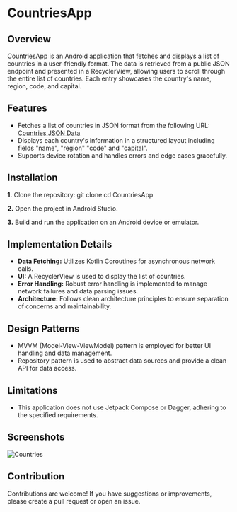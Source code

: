 # CountriesApp

## Overview

CountriesApp is an Android application that fetches and displays a list of countries in a user-friendly format. The data is retrieved from a public JSON endpoint and presented in a RecyclerView, allowing users to scroll through the entire list of countries. Each entry showcases the country's name, region, code, and capital.

## Features
- Fetches a list of countries in JSON format from the following URL:
  [Countries JSON Data](https://gist.githubusercontent.com/peymano-wmt/32dcb892b06648910ddd40406e37fdab/raw/db25946fd77c5873b0303b858e861ce724e0dcd0/countries.json)
- Displays each country's information in a structured layout including fields "name", "region" "code" and "capital".
- Supports device rotation and handles errors and edge cases gracefully.

## Installation

**1.** Clone the repository:
 git clone <repository-url>
 cd CountriesApp
 
**2.** Open the project in Android Studio.

**3.** Build and run the application on an Android device or emulator.


## Implementation Details

* **Data Fetching:** Utilizes Kotlin Coroutines for asynchronous network calls.
* **UI:** A RecyclerView is used to display the list of countries.
* **Error Handling:** Robust error handling is implemented to manage network failures and data parsing issues.
* **Architecture:** Follows clean architecture principles to ensure separation of concerns and maintainability.

## Design Patterns

* MVVM (Model-View-ViewModel) pattern is employed for better UI handling and data management.
* Repository pattern is used to abstract data sources and provide a clean API for data access.
  
## Limitations

* This application does not use Jetpack Compose or Dagger, adhering to the specified requirements.

## Screenshots

![Countries](https://github.com/user-attachments/assets/4f31d50d-9f84-440c-b177-e37600c290ef)


## Contribution

Contributions are welcome! If you have suggestions or improvements, please create a pull request or open an issue.
